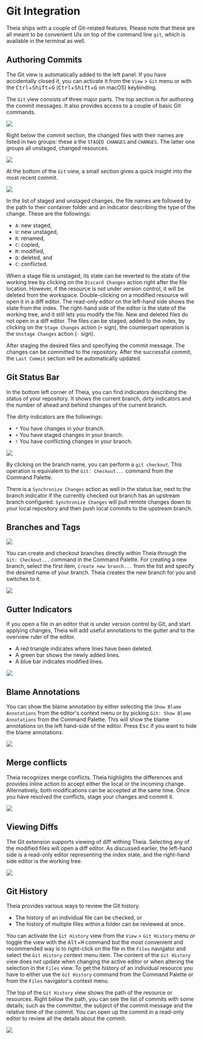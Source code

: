 # Git Integration

Theia ships with a couple of Git-related features. Please note that these are all meant to be
convenient UIs on top of the command line `git`, which is available in the terminal as well.

## Authoring Commits

The Git view is automatically added to the left panel. If you have accidentally closed it, you can activate it from the `View` > `Git` menu 
or with the <kbd>Ctrl</kbd>+<kbd>Shift</kbd>+<kbd>G</kbd> (<kbd>Ctrl</kbd>+<kbd>Shift</kbd>+<kbd>G</kbd> on macOS) keybinding.

The `Git` view consists of three major parts. The top section is for authoring the commit messages. It also provides access to a couple of basic Git commands.

![](./images/4_3_Git_and_GitHub_Integration/git_commit_message.jpg)

Right below the commit section, the changed files with their names are listed in two groups: these a the `STAGED CHANGES` and `CHANGES`. The latter one groups all unstaged, changed resources.

![](./images/4_3_Git_and_GitHub_Integration/git_file_changes.jpg)

At the bottom of the `Git` view, a small section gives a quick insight into the most recent commit.

![](./images/4_3_Git_and_GitHub_Integration/git_last_commit.jpg)

In the list of staged and unstaged changes, the file names are followed by the path to their container folder and an indicator describing the type of the change. These are the followings:
 - `A`: new staged,
 - `U`: new unstaged,
 - `R`: renamed,
 - `C`: copied,
 - `M`: modified,
 - `D`: deleted, and
 - `C`: conflicted.

When a stage file is unstaged, its state can be reverted to the state of the working tree by clicking on the `Discard Changes` action right after the file location. However, if the resource is not under version control, it will be deleted from the workspace. Double-clicking on a modified resource will open it in a diff editor. The read-only editor on the left-hand side shows the state from the index. The right-hand side of the editor is the state of the working tree, and it still lets you modify the file. New and deleted files do not open in a diff editor. The files can be staged, added to the index, by clicking on the `Stage Changes` action (`+` sign), the counterpart operation is the `Unstage Changes` action (`-` sign).

After staging the desired files and specifying the commit message. The changes can be committed to the repository. After the successful commit, the `Last Commit` section will be automatically updated.

## Git Status Bar

In the bottom left corner of Theia, you can find indicators describing the status of your repository. It shows the current branch, dirty indicators and the number of ahead and behind changes of the current branch.

The dirty indicators are the followings:
 - `*` You have changes in your branch.
 - `+` You have staged changes in your branch.
 - `!` You have conflicting changes in your branch.

![](./images/4_3_Git_and_GitHub_Integration/git_status_bar.jpg)

By clicking on the branch name, you can perform a `git checkout`. This operation is equivalent to the `Git: Checkout...` command from the Command Palette.

There is a `Synchronize Changes` action as well in the status bar, next to the branch indicator if the currently checked out branch has an upstream branch configured. `Synchronize Changes` will pull remote changes down to your local repository and then push local commits to the upstream branch.

## Branches and Tags

![](./images/4_3_Git_and_GitHub_Integration/git_checkout_command.jpg)

You can create and checkout branches directly within Theia through the `Git: Checkout...` command in the Command Palette. For creating a new branch, select the first item, `Create new branch...` from the list and specify the desired name of your branch. Theia creates the new branch for you and switches to it.

![](./images/4_3_Git_and_GitHub_Integration/git_checkout_branches.jpg)

## Gutter Indicators

If you open a file in an editor that is under version control by Git, and start applying changes, Theia will add useful annotations to the gutter and to the overview ruler of the editor.

 - A red triangle indicates where lines have been deleted.
 - A green bar shows the newly added lines.
 - A blue bar indicates modified lines.

![](./images/4_3_Git_and_GitHub_Integration/git_gutter.jpg)

## Blame Annotations

You can show the blame annotation by either selecting the `Show Blame Annotations` from the editor's context menu or by picking `Git: Show Blame Annotations` from the Command Palette. This will show the blame annotations on the left hand-side of the editor. Press <kbd>Esc</kbd> if you want to hide the blame annotations.

![](./images/4_3_Git_and_GitHub_Integration/git_blame_annotations.jpg)

## Merge conflicts

Theia recognizes merge conflicts. Theia highlights the differences and provides inline action to accept either the local or the incoming change. Alternatively, both modifications can be accepted at the same time. Once you have resolved the conflicts, stage your changes and commit it.

![](./images/4_3_Git_and_GitHub_Integration/git_merge_conflicts.jpg)

## Viewing Diffs

The Git extension supports viewing of diff withing Theia. Selecting any of the modified files will open a diff editor. As discussed earlier, the left-hand side is a read-only editor representing the index state, and the right-hand side editor is the working tree.

![](./images/4_3_Git_and_GitHub_Integration/git_diff.jpg)

## Git History

Theia provides various ways to review the Git history.

 - The history of an individual file can be checked, or
 - The history of multiple files within a folder can be reviewed at once.

You can activate the `Git History` view from the `View` > `Git History` menu or toggle the view with the <kbd>Alt</kbd>+<kbd>H</kbd> command but the most convenient and recommended way is to right-click on the file in the `Files` navigator and select the `Git History` context menu item. The content of the `Git History` view does not update when changing the active editor or when altering the selection in the `Files` view. To get the history of an individual resource you have to either use the `Git History` command from the Command Palette or from the `Files` navigator's context menu.

The top of the `Git History` view shows the path of the resource or resources. Right below the path, you can see the list of commits with some details; such as the committer, the subject of the commit message and the relative time of the commit. You can open up the commit in a read-only editor to review all the details about the commit.

![](./images/4_3_Git_and_GitHub_Integration/git_history.jpg)

